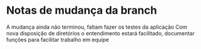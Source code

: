 # Notas de mudança da branch
A mudança ainda não terminou, faltam fazer os testes da aplicação
Com nova disposição de diretórios o entendimento estará facilitado, documentar funções para facilitar trabalho em equipe
